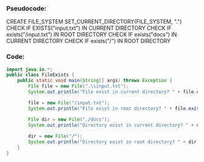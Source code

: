 ### Pseudocode:

CREATE FILE_SYSTEM
SET_CURRENT_DIRECTORY(FILE_SYSTEM, ".")
CHECK IF EXISTS("input.txt") IN CURRENT DIRECTORY
CHECK IF exists("/input.txt") IN ROOT DIRECTORY
CHECK IF exists("docs") IN CURRENT DIRECTORY
CHECK IF exists("/") IN ROOT DIRECTORY


### Code:
```java
import java.io.*;
public class FileExists {
    public static void main(String[] args) throws Exception {
        File file = new File(".\\input.txt");
        System.out.println("File exist in current directory? " + file.exists());

        file = new File("/input.txt");
        System.out.println("File exist in root directory? " + file.exists());

        File dir = new File("./docs");
        System.out.println("Directory exist in current directory? " + dir.exists());
        
        dir = new File("/");
        System.out.println("Directory exist in root directory? " + dir.exists());
    }
}
```
